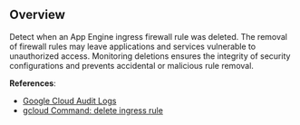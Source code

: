 ## Overview

Detect when an App Engine ingress firewall rule was deleted. The removal of firewall rules may leave applications and services vulnerable to unauthorized access. Monitoring deletions ensures the integrity of security configurations and prevents accidental or malicious rule removal.

**References**:
- [Google Cloud Audit Logs](https://cloud.google.com/logging/docs/audit)
- [gcloud Command: delete ingress rule](https://cloud.google.com/sdk/gcloud/reference/app/firewall-rules/delete)